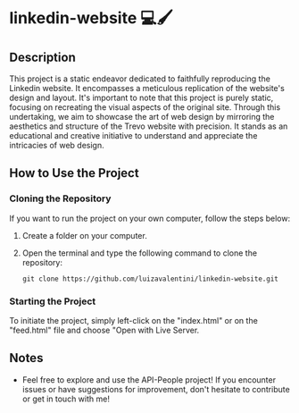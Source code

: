 # linkedin-website 💻🖌️

## Description
This project is a static endeavor dedicated to faithfully reproducing the Linkedin website. It encompasses a meticulous replication of the website's design and layout. It's important to note that this project is purely static, focusing on recreating the visual aspects of the original site. Through this undertaking, we aim to showcase the art of web design by mirroring the aesthetics and structure of the Trevo website with precision. It stands as an educational and creative initiative to understand and appreciate the intricacies of web design.


## How to Use the Project

### Cloning the Repository
If you want to run the project on your own computer, follow the steps below:

1. Create a folder on your computer.
2. Open the terminal and type the following command to clone the repository:

    ```
   git clone https://github.com/luizavalentini/linkedin-website.git
   ```

### Starting the Project
To initiate the project, simply left-click on the "index.html" or on the "feed.html" file and choose "Open with Live Server.


## Notes
- Feel free to explore and use the API-People project! If you encounter issues or have suggestions for improvement, don't hesitate to contribute or get in touch with me!
